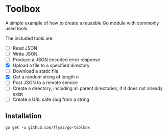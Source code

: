 # Toolbox

A simple example of how to create a reusable Go module with commonly used tools.

The included tools are:

- [ ] Read JSON
- [ ] Write JSON
- [ ] Produce a JSON encoded error response
- [X] Upload a file to a specified directory
- [ ] Download a static file
- [X] Get a random string of length n
- [ ] Post JSON to a remote service
- [ ] Create a directory, including all parent directories, if it does not already exist
- [ ] Create a URL safe slug from a string

## Installation

`go get -u github.com/fly2z/go-toolbox`